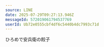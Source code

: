 ```yaml
---
source: LINE
date: 2025-07-29T09:27:13.946Z
messageId: 572019061794537769
userId: Ub72e0555cbf4df6c5440b4dc7993c71d
---
```


ひろめで安兵衛の餃子